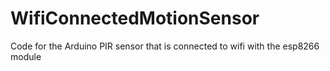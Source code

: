 # WifiConnectedMotionSensor
Code for the Arduino PIR sensor that is connected to wifi with the esp8266 module
